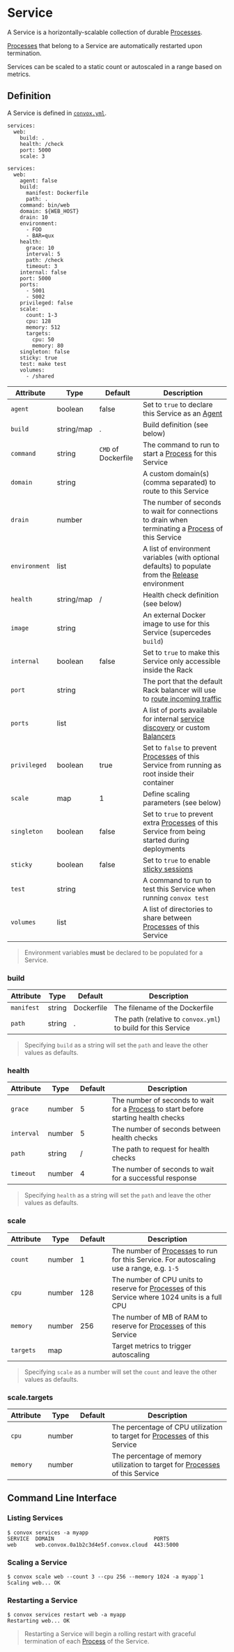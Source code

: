 # Service

A Service is a horizontally-scalable collection of durable [Processes](process.md).

[Processes](process.md) that belong to a Service are automatically restarted upon termination.

Services can be scaled to a static count or autoscaled in a range based on metrics.

## Definition

A Service is defined in [`convox.yml`](../convox.yml.md).

```
services:
  web:
    build: .
    health: /check
    port: 5000
    scale: 3
```

```
services:
  web:
    agent: false
    build:
      manifest: Dockerfile
      path: .
    command: bin/web
    domain: ${WEB_HOST}
    drain: 10
    environment:
      - FOO
      - BAR=qux
    health:
      grace: 10
      interval: 5
      path: /check
      timeout: 3
    internal: false
    port: 5000
    ports:
      - 5001
      - 5002
    privileged: false
    scale:
      count: 1-3
      cpu: 128
      memory: 512
      targets:
        cpu: 50
        memory: 80
    singleton: false
    sticky: true
    test: make test
    volumes:
      - /shared
```

| Attribute     | Type       | Default             | Description                                                                                                                         |
| ------------- | ---------- | ------------------- | ----------------------------------------------------------------------------------------------------------------------------------- |
| `agent`       | boolean    | false               | Set to `true` to declare this Service as an [Agent](../../../guides/agents.md)                                                      |
| `build`       | string/map | .                   | Build definition (see below)                                                                                                        |
| `command`     | string     | `CMD` of Dockerfile | The command to run to start a [Process](process.md) for this Service                                                                |
| `domain`      | string     |                     | A custom domain(s) (comma separated) to route to this Service                                                                       |
| `drain`       | number     |                     | The number of seconds to wait for connections to drain when terminating a [Process](process.md) of this Service                     |
| `environment` | list       |                     | A list of environment variables (with optional defaults) to populate from the [Release](release.md) environment                     |
| `health`      | string/map | /                   | Health check definition (see below)                                                                                                 |
| `image`       | string     |                     | An external Docker image to use for this Service (supercedes `build`)                                                               |
| `internal`    | boolean    | false               | Set to `true` to make this Service only accessible inside the Rack                                                                  |
| `port`        | string     |                     | The port that the default Rack balancer will use to [route incoming traffic](../../../guides/load-balancing.md)                     |
| `ports`       | list       |                     | A list of ports available for internal [service discovery](../../../guides/service-discovery.md) or custom [Balancers](balancer.md) |
| `privileged`  | boolean    | true                | Set to `false` to prevent [Processes](process.md) of this Service from running as root inside their container                       |
| `scale`       | map        | 1                   | Define scaling parameters (see below)                                                                                               |
| `singleton`   | boolean    | false               | Set to `true` to prevent extra [Processes](process.md) of this Service from being started during deployments                        |
| `sticky`      | boolean    | false               | Set to `true` to enable [sticky sessions](../../../guides/sticky-sessions.md)                                                       |
| `test`        | string     |                     | A command to run to test this Service when running `convox test`                                                                    |
| `volumes`     | list       |                     | A list of directories to share between [Processes](process.md) of this Service                                                      |

> Environment variables **must** be declared to be populated for a Service.

### build

| Attribute  | Type   | Default    | Description                                                   |
| ---------- | ------ | ---------- | ------------------------------------------------------------- |
| `manifest` | string | Dockerfile | The filename of the Dockerfile                                |
| `path`     | string | .          | The path (relative to `convox.yml`) to build for this Service |

> Specifying `build` as a string will set the `path` and leave the other values as defaults.

### health

| Attribute  | Type   | Default | Description                                                                                      |
| ---------- | ------ | ------- | ------------------------------------------------------------------------------------------------ |
| `grace`    | number | 5       | The number of seconds to wait for a [Process](process.md) to start before starting health checks |
| `interval` | number | 5       | The number of seconds between health checks                                                      |
| `path`     | string | /       | The path to request for health checks                                                            |
| `timeout`  | number | 4       | The number of seconds to wait for a successful response                                          |

> Specifying `health` as a string will set the `path` and leave the other values as defaults.

### scale

| Attribute | Type   | Default | Description                                                                                                   |
| --------- | ------ | ------- | ------------------------------------------------------------------------------------------------------------- |
| `count`   | number | 1       | The number of [Processes](process.md) to run for this Service. For autoscaling use a range, e.g. `1-5`        |
| `cpu`     | number | 128     | The number of CPU units to reserve for [Processes](process.md) of this Service where 1024 units is a full CPU |
| `memory`  | number | 256     | The number of MB of RAM to reserve for [Processes](process.md) of this Service                                |
| `targets` | map    |         | Target metrics to trigger autoscaling                                                                         |

> Specifying `scale` as a number will set the `count` and leave the other values as defaults.

### scale.targets

| Attribute | Type   | Default | Description                                                                                |
| --------- | ------ | ------- | ------------------------------------------------------------------------------------------ |
| `cpu`     | number |         | The percentage of CPU utilization to target for [Processes](process.md) of this Service    |
| `memory`  | number |         | The percentage of memory utilization to target for [Processes](process.md) of this Service |


## Command Line Interface

### Listing Services

    $ convox services -a myapp
    SERVICE  DOMAIN                                PORTS
    web      web.convox.0a1b2c3d4e5f.convox.cloud  443:5000

### Scaling a Service

    $ convox scale web --count 3 --cpu 256 --memory 1024 -a myapp`1
    Scaling web... OK

### Restarting a Service

    $ convox services restart web -a myapp
    Restarting web... OK

> Restarting a Service will begin a rolling restart with graceful termination of each [Process](process.md) of the Service.